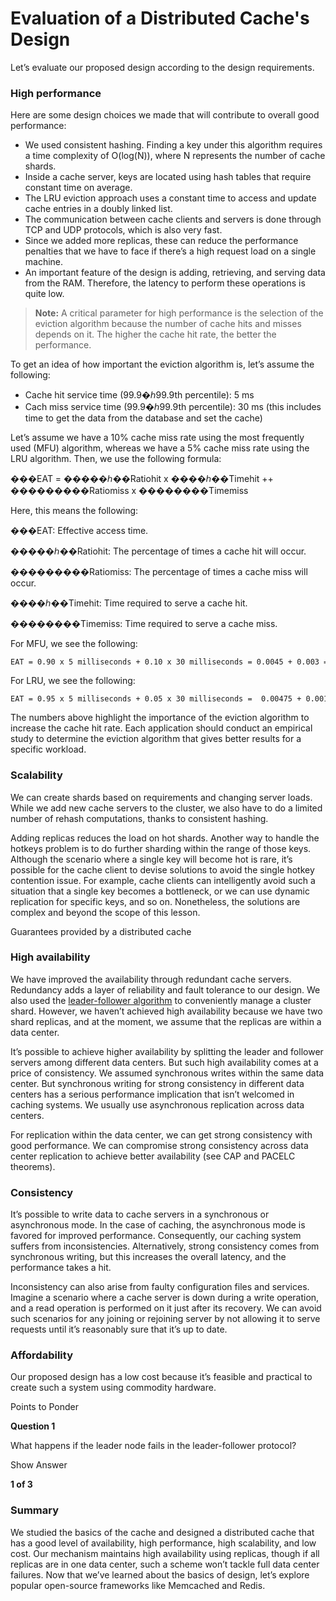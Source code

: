 # Evaluation of a Distributed Cache's Design

Let’s evaluate our proposed design according to the design requirements.

### High performance <a href="#high-performance-0" id="high-performance-0"></a>

Here are some design choices we made that will contribute to overall good performance:

* We used consistent hashing. Finding a key under this algorithm requires a time complexity of O(log(N)), where N represents the number of cache shards.
* Inside a cache server, keys are located using hash tables that require constant time on average.
* The LRU eviction approach uses a constant time to access and update cache entries in a doubly linked list.
* The communication between cache clients and servers is done through TCP and UDP protocols, which is also very fast.
* Since we added more replicas, these can reduce the performance penalties that we have to face if there’s a high request load on a single machine.
* An important feature of the design is adding, retrieving, and serving data from the RAM. Therefore, the latency to perform these operations is quite low.

> **Note:** A critical parameter for high performance is the selection of the eviction algorithm because the number of cache hits and misses depends on it. The higher the cache hit rate, the better the performance.

To get an idea of how important the eviction algorithm is, let’s assume the following:

* Cache hit service time (99.9�ℎ99.9th percentile): 5 ms
* Cach miss service time (99.9�ℎ99.9th percentile): 30 ms (this includes time to get the data from the database and set the cache)

Let’s assume we have a 10% cache miss rate using the most frequently used (MFU) algorithm, whereas we have a 5% cache miss rate using the LRU algorithm. Then, we use the following formula:

���EAT = �����ℎ��Ratiohit​ x ����ℎ��Timehit​ ++ ���������Ratiomiss​ x ��������Timemiss​

Here, this means the following:

���EAT: Effective access time.

�����ℎ��Ratiohit​: The percentage of times a cache hit will occur.

���������Ratiomiss​: The percentage of times a cache miss will occur.

����ℎ��Timehit​: Time required to serve a cache hit.

��������Timemiss​: Time required to serve a cache miss.

For MFU, we see the following:

```
EAT = 0.90 x 5 milliseconds + 0.10 x 30 milliseconds = 0.0045 + 0.003 = 0.0075 = 7.5 milliseconds
```

For LRU, we see the following:

```
EAT = 0.95 x 5 milliseconds + 0.05 x 30 milliseconds =  0.00475 + 0.0015 = 0.00625 = 6.25 milliseconds.
```

The numbers above highlight the importance of the eviction algorithm to increase the cache hit rate. Each application should conduct an empirical study to determine the eviction algorithm that gives better results for a specific workload.

### Scalability <a href="#scalability-1" id="scalability-1"></a>

We can create shards based on requirements and changing server loads. While we add new cache servers to the cluster, we also have to do a limited number of rehash computations, thanks to consistent hashing.

Adding replicas reduces the load on hot shards. Another way to handle the hotkeys problem is to do further sharding within the range of those keys. Although the scenario where a single key will become hot is rare, it’s possible for the cache client to devise solutions to avoid the single hotkey contention issue. For example, cache clients can intelligently avoid such a situation that a single key becomes a bottleneck, or we can use dynamic replication for specific keys, and so on. Nonetheless, the solutions are complex and beyond the scope of this lesson.

Guarantees provided by a distributed cache

### High availability <a href="#high-availability-0" id="high-availability-0"></a>

We have improved the availability through redundant cache servers. Redundancy adds a layer of reliability and fault tolerance to our design. We also used the [leader-follower algorithm](https://www.educative.io/collection/page/10370001/4941429335392256/5241733675220992#Single-leader-/-primary-secondary-replication) to conveniently manage a cluster shard. However, we haven’t achieved high availability because we have two shard replicas, and at the moment, we assume that the replicas are within a data center.

It’s possible to achieve higher availability by splitting the leader and follower servers among different data centers. But such high availability comes at a price of consistency. We assumed synchronous writes within the same data center. But synchronous writing for strong consistency in different data centers has a serious performance implication that isn’t welcomed in caching systems. We usually use asynchronous replication across data centers.

For replication within the data center, we can get strong consistency with good performance. We can compromise strong consistency across data center replication to achieve better availability (see CAP and PACELC theorems).

### Consistency <a href="#consistency-1" id="consistency-1"></a>

It’s possible to write data to cache servers in a synchronous or asynchronous mode. In the case of caching, the asynchronous mode is favored for improved performance. Consequently, our caching system suffers from inconsistencies. Alternatively, strong consistency comes from synchronous writing, but this increases the overall latency, and the performance takes a hit.

Inconsistency can also arise from faulty configuration files and services. Imagine a scenario where a cache server is down during a write operation, and a read operation is performed on it just after its recovery. We can avoid such scenarios for any joining or rejoining server by not allowing it to serve requests until it’s reasonably sure that it’s up to date.

### Affordability <a href="#affordability-2" id="affordability-2"></a>

Our proposed design has a low cost because it’s feasible and practical to create such a system using commodity hardware.

Points to Ponder

**Question 1**

What happens if the leader node fails in the leader-follower protocol?

Show Answer

**1 of 3**

### Summary <a href="#summary-0" id="summary-0"></a>

We studied the basics of the cache and designed a distributed cache that has a good level of availability, high performance, high scalability, and low cost. Our mechanism maintains high availability using replicas, though if all replicas are in one data center, such a scheme won’t tackle full data center failures. Now that we’ve learned about the basics of design, let’s explore popular open-source frameworks like Memcached and Redis.
